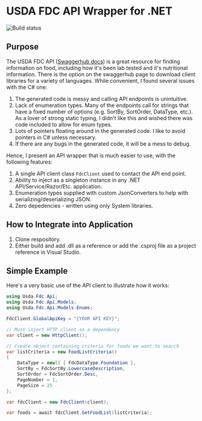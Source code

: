 # USDA FDC API Wrapper for .NET
![Build status](https://img.shields.io/github/actions/workflow/status/zanway578/usda-fdc-api-dotnet/dotnet.yml?branch=main)
## Purpose
The USDA FDC API ([Swaggerhub docs](https://app.swaggerhub.com/apis/fdcnal/food-data_central_api/1.0.1)) is a great resource for finding information on food, including how it's been lab tested and it's nutritional information. There is the option on the swaggerhub page to download client libraries for a variety of languages. While convenient, I found several issues with the C# one:
1. The generated code is messy and calling API endpoints is unintuitive.
2. Lack of enumeration types. Many of the endpoints call for strings that have a fixed number of options (e.g. SortBy, SortOrder, DataType, etc.). As a lover of strong static typing, I didn't like this and wished there was code included to allow for enum types.
3. Lots of pointers floating around in the generated code. I like to avoid pointers in C# unless necessary.
4. If there are any bugs in the generated code, it will be a mess to debug.

Hence, I present an API wrapper that is much easier to use, with the following features:
1. A single API client class `FdcClient` used to contact the API end point.
2. Ability to inject as a singleton instance in any .NET API/Service/Razor/Etc. application.
3. Enumeration types supplied with custom JsonConverters to help with serializing/deserializing JSON.
4. Zero depedencies - written using only System libraries. 

## How to Integrate into Application
1. Clone respository.
2. Either build and add .dll as a reference or add the .csproj file as a project reference in Visual Studio.

## Simple Example
Here's a very basic use of the API client to illustrate how it works:
``` csharp
using Usda.Fdc.Api;
using Usda.Fdc.Api.Models;
using Usda.Fdc.Api.Models.Enums;

FdcClient.GlobalApiKey = "{YOUR API KEY}";

// Must inject HTTP client as a dependency
var client = new HttpClient();

// Create object containing criteria for foods we want to search
var listCriteria = new FoodListCriteria()
{
    DataType = new[] { FdcDataType.Foundation },
    SortBy = FdcSortBy.LowercaseDescription,
    SortOrder = FdcSortOrder.Desc,
    PageNumber = 1,
    PageSize = 25
};

var fdcClient = new FdcClient(client);

var foods = await fdcClient.GetFoodList(listCriteria);
```
